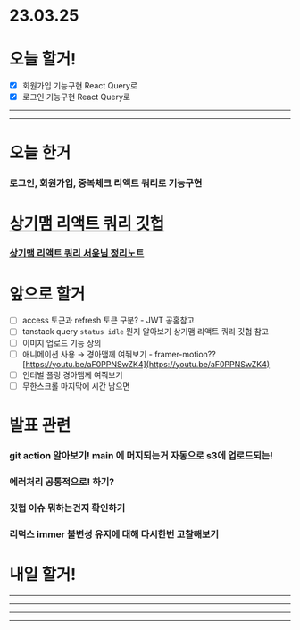 # 23.03.25

# 오늘 할거!

- [x]  회원가입 기능구현 React Query로
- [x]  로그인 기능구현 React Query로

---

---

# 오늘 한거

### 로그인, 회원가입, 중복체크 리액트 쿼리로 기능구현

# [상기맴 리액트 쿼리 깃헙](https://github.com/with-key/tanstack-query-prac)

### [상기맴 리액트 쿼리 서윤님 정리노트](https://www.notion.so/4aa6801ec4e3485d87308ff033bf659e)

# 앞으로 할거

- [ ]  access 토근과 refresh 토큰 구분? - JWT 공홈참고
- [ ]  tanstack query `status idle` 뭔지 알아보기 상기맴 리액트 쿼리 깃헙 참고
- [ ]  이미지 업로드 기능 상의
- [ ]  애니메이션 사용 → 경아맴께 여쭤보기 - framer-motion?? [https://youtu.be/aF0PPNSwZK4](https://youtu.be/aF0PPNSwZK4)
- [ ]  인터벌 폴링 경아맴께 여쭤보기
- [ ]  무한스크롤 마지막에 시간 남으면

# 발표 관련

### git action 알아보기! main 에 머지되는거 자동으로 s3에 업로드되는!

### 에러처리 공통적으로! 하기?

### 깃헙 이슈 뭐하는건지 확인하기

### 리덕스 immer 불변성 유지에 대해 다시한번 고찰해보기

# 내일 할거!

---

---

---

---
